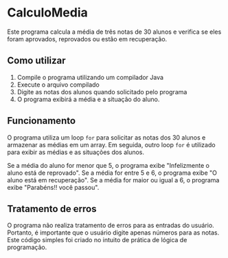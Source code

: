 # CalculoMedia

Este programa calcula a média de três notas de 30 alunos e verifica se eles foram aprovados, reprovados ou estão em recuperação.

## Como utilizar

1. Compile o programa utilizando um compilador Java
2. Execute o arquivo compilado
3. Digite as notas dos alunos quando solicitado pelo programa
4. O programa exibirá a média e a situação do aluno.

## Funcionamento

O programa utiliza um loop `for` para solicitar as notas dos 30 alunos e armazenar as médias em um array. 
Em seguida, outro loop `for` é utilizado para exibir as médias e as situações dos alunos.

Se a média do aluno for menor que 5, o programa exibe "Infelizmente o aluno está de reprovado". 
Se a média for entre 5 e 6, o programa exibe "O aluno está em recuperação". Se a média for maior ou igual a 6, o programa exibe "Parabéns!! você passou".

## Tratamento de erros

O programa não realiza tratamento de erros para as entradas do usuário. Portanto, é importante que o usuário digite apenas números para as notas.
Este código simples foi criado no intuito de prática de lógica de programação.
